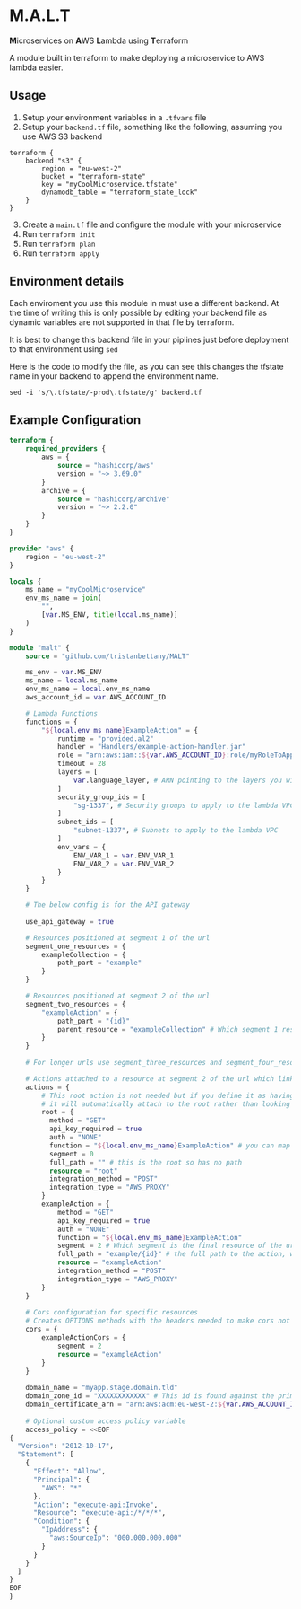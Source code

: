 # M.A.L.T

**M**icroservices on **A**WS **L**ambda using **T**erraform 

A module built in terraform to make deploying a microservice to AWS lambda easier.

## Usage

1. Setup your environment variables in a `.tfvars` file
2. Setup your `backend.tf` file, something like the following, assuming you use AWS S3 backend

```
terraform {
    backend "s3" {
        region = "eu-west-2"
        bucket = "terraform-state"
        key = "myCoolMicroservice.tfstate"
        dynamodb_table = "terraform_state_lock"
    }
}
```

3. Create a `main.tf` file and configure the module with your microservice
4. Run `terraform init`
5. Run `terraform plan`
6. Run `terraform apply`

## Environment details

Each enviroment you use this module in must use a different backend. At the time of writing this is only
possible by editing your backend file as dynamic variables are not supported in that file by terraform.

It is best to change this backend file in your piplines just before deployment to that environment using `sed`

Here is the code to modify the file, as you can see this changes the tfstate name in your backend to append
the environment name.

```shell
sed -i 's/\.tfstate/-prod\.tfstate/g' backend.tf
```

## Example Configuration

```terraform
terraform {
    required_providers {
        aws = {
            source = "hashicorp/aws"
            version = "~> 3.69.0"
        }
        archive = {
            source = "hashicorp/archive"
            version = "~> 2.2.0"
        }
    }
}

provider "aws" {
    region = "eu-west-2"
}

locals {
    ms_name = "myCoolMicroservice"
    env_ms_name = join(
        "",
        [var.MS_ENV, title(local.ms_name)]
    )
}

module "malt" {
    source = "github.com/tristanbettany/MALT"

    ms_env = var.MS_ENV
    ms_name = local.ms_name
    env_ms_name = local.env_ms_name
    aws_account_id = var.AWS_ACCOUNT_ID

    # Lambda Functions
    functions = {
        "${local.env_ms_name}ExampleAction" = {
            runtime = "provided.al2"
            handler = "Handlers/example-action-handler.jar"
            role = "arn:aws:iam::${var.AWS_ACCOUNT_ID}:role/myRoleToApplyToLambdas"
            timeout = 28
            layers = [
                var.language_layer, # ARN pointing to the layers you wish to use
            ]
            security_group_ids = [
                "sg-1337", # Security groups to apply to the lambda VPC
            ]
            subnet_ids = [
                "subnet-1337", # Subnets to apply to the lambda VPC
            ]
            env_vars = {
                ENV_VAR_1 = var.ENV_VAR_1
                ENV_VAR_2 = var.ENV_VAR_2
            }
        }
    }

    # The below config is for the API gateway
  
    use_api_gateway = true

    # Resources positioned at segment 1 of the url
    segment_one_resources = {
        exampleCollection = {
            path_part = "example"
        }
    }

    # Resources positioned at segment 2 of the url
    segment_two_resources = {
        "exampleAction" = {
            path_part = "{id}"
            parent_resource = "exampleCollection" # Which segment 1 resource this belongs to  
        }
    }
  
    # For longer urls use segment_three_resources and segment_four_resources

    # Actions attached to a resource at segment 2 of the url which link to a lambda function
    actions = {
        # This root action is not needed but if you define it as having a root resource and a segment of zero
        # it will automatically attach to the root rather than looking for its resource in any of the other segment resource definitions
        root = {
          method = "GET"
          api_key_required = true
          auth = "NONE"
          function = "${local.env_ms_name}ExampleAction" # you can map more than 1 action to the same function
          segment = 0
          full_path = "" # this is the root so has no path
          resource = "root"
          integration_method = "POST"
          integration_type = "AWS_PROXY"
        }
        exampleAction = {
            method = "GET"
            api_key_required = true
            auth = "NONE"
            function = "${local.env_ms_name}ExampleAction"
            segment = 2 # Which segment is the final resource of the url of the action  
            full_path = "example/{id}" # the full path to the action, without a leading forward slash
            resource = "exampleAction"
            integration_method = "POST"
            integration_type = "AWS_PROXY"
        }
    }
    
    # Cors configuration for specific resources
    # Creates OPTIONS methods with the headers needed to make cors not get in your way
    cors = {
        exampleActionCors = {
            segment = 2
            resource = "exampleAction"
        }
    }
  
    domain_name = "myapp.stage.domain.tld"
    domain_zone_id = "XXXXXXXXXXXX" # This id is found against the primary domain zone (e.g. domain.tld) once added to your account in aws
    domain_certificate_arn = "arn:aws:acm:eu-west-2:${var.AWS_ACCOUNT_ID}:certificate/xxxxxxxx-xxxx-xxxx-xxxx-xxxxxxxxxxxx" # This is the certificate ARN which you will need to request for the domain you plan to use via aws UI first
  
    # Optional custom access policy variable
    access_policy = <<EOF
{
  "Version": "2012-10-17",
  "Statement": [
    {
      "Effect": "Allow",
      "Principal": {
        "AWS": "*"
      },
      "Action": "execute-api:Invoke",
      "Resource": "execute-api:/*/*/*",
      "Condition": {
        "IpAddress": {
          "aws:SourceIp": "000.000.000.000"
        }
      }
    }
  ]
}
EOF
}
```


